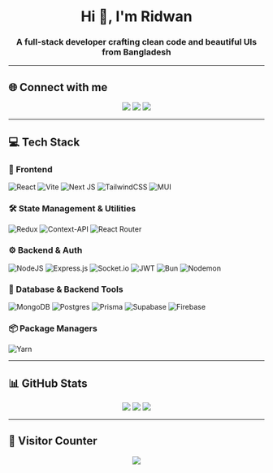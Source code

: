 <h1 align="center">Hi 👋, I'm Ridwan</h1>
<h3 align="center">A full-stack developer crafting clean code and beautiful UIs from Bangladesh</h3>

---

## 🌐 Connect with me
<p align="center">
  <a href="https://instagram.com/aarnobbb._"><img src="https://img.shields.io/badge/Instagram-%23E4405F.svg?style=for-the-badge&logo=Instagram&logoColor=white"/></a>
  <a href="https://x.com/arnob000007"><img src="https://img.shields.io/badge/X-black.svg?style=for-the-badge&logo=X&logoColor=white"/></a>
  <a href="mailto:ridwanur13@gmail.com"><img src="https://img.shields.io/badge/Email-D14836?style=for-the-badge&logo=gmail&logoColor=white"/></a>
</p>

---

## 💻 Tech Stack

### 🧠 Frontend
![React](https://img.shields.io/badge/react-%2320232a.svg?style=for-the-badge&logo=react&logoColor=%2361DAFB)
![Vite](https://img.shields.io/badge/vite-%23646CFF.svg?style=for-the-badge&logo=vite&logoColor=white)
![Next JS](https://img.shields.io/badge/Next-black?style=for-the-badge&logo=next.js&logoColor=white)
![TailwindCSS](https://img.shields.io/badge/tailwindcss-%2338B2AC.svg?style=for-the-badge&logo=tailwind-css&logoColor=white)
![MUI](https://img.shields.io/badge/MUI-%230081CB.svg?style=for-the-badge&logo=mui&logoColor=white)

### 🛠️ State Management & Utilities
![Redux](https://img.shields.io/badge/redux-%23593d88.svg?style=for-the-badge&logo=redux&logoColor=white)
![Context-API](https://img.shields.io/badge/Context--Api-000000?style=for-the-badge&logo=react)
![React Router](https://img.shields.io/badge/React_Router-CA4245?style=for-the-badge&logo=react-router&logoColor=white)

### ⚙️ Backend & Auth
![NodeJS](https://img.shields.io/badge/node.js-6DA55F?style=for-the-badge&logo=node.js&logoColor=white)
![Express.js](https://img.shields.io/badge/express.js-%23404d59.svg?style=for-the-badge&logo=express&logoColor=%2361DAFB)
![Socket.io](https://img.shields.io/badge/Socket.io-black?style=for-the-badge&logo=socket.io&badgeColor=010101)
![JWT](https://img.shields.io/badge/JWT-black?style=for-the-badge&logo=JSON%20web%20tokens)
![Bun](https://img.shields.io/badge/Bun-%23000000.svg?style=for-the-badge&logo=bun&logoColor=white)
![Nodemon](https://img.shields.io/badge/NODEMON-%23323330.svg?style=for-the-badge&logo=nodemon&logoColor=%BBDEAD)

### 🧱 Database & Backend Tools
![MongoDB](https://img.shields.io/badge/MongoDB-%234ea94b.svg?style=for-the-badge&logo=mongodb&logoColor=white)
![Postgres](https://img.shields.io/badge/postgres-%23316192.svg?style=for-the-badge&logo=postgresql&logoColor=white)
![Prisma](https://img.shields.io/badge/Prisma-3982CE?style=for-the-badge&logo=Prisma&logoColor=white)
![Supabase](https://img.shields.io/badge/Supabase-3ECF8E?style=for-the-badge&logo=supabase&logoColor=white)
![Firebase](https://img.shields.io/badge/firebase-a08021?style=for-the-badge&logo=firebase&logoColor=ffcd34)

### 📦 Package Managers
![Yarn](https://img.shields.io/badge/yarn-%232C8EBB.svg?style=for-the-badge&logo=yarn&logoColor=white)

---

## 📊 GitHub Stats
<p align="center">
  <img src="https://github-readme-stats.vercel.app/api?username=rridwan27&theme=dark&hide_border=true&count_private=true&show_icons=true" />
  <img src="https://github-readme-streak-stats.herokuapp.com/?user=rridwan27&theme=dark&hide_border=true" />
  <img src="https://github-readme-stats.vercel.app/api/top-langs/?username=rridwan27&theme=dark&hide_border=true&layout=compact" />
</p>

---

## 🧭 Visitor Counter
<p align="center">
  <img src="https://visitcount.itsvg.in/api?id=rridwan27&icon=0&color=0" />
</p>

<!-- Proudly built by Ridwan using GPRM https://gprm.itsvg.in -->

